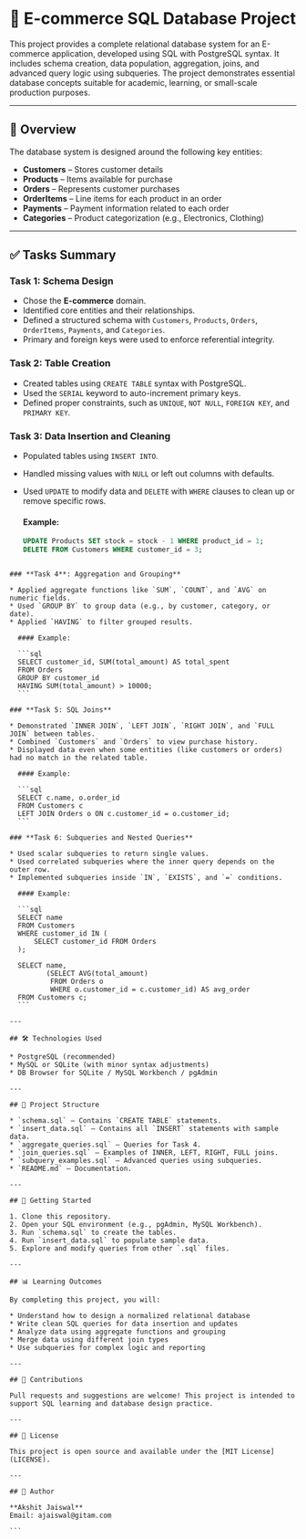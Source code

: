 # 🛒 E-commerce SQL Database Project

This project provides a complete relational database system for an E-commerce application, developed using SQL with PostgreSQL syntax. It includes schema creation, data population, aggregation, joins, and advanced query logic using subqueries. The project demonstrates essential database concepts suitable for academic, learning, or small-scale production purposes.

---

## 📌 Overview

The database system is designed around the following key entities:

- **Customers** – Stores customer details
- **Products** – Items available for purchase
- **Orders** – Represents customer purchases
- **OrderItems** – Line items for each product in an order
- **Payments** – Payment information related to each order
- **Categories** – Product categorization (e.g., Electronics, Clothing)

---

## ✅ Tasks Summary

### **Task 1: Schema Design**
- Chose the **E-commerce** domain.
- Identified core entities and their relationships.
- Defined a structured schema with `Customers`, `Products`, `Orders`, `OrderItems`, `Payments`, and `Categories`.
- Primary and foreign keys were used to enforce referential integrity.

### **Task 2: Table Creation**
- Created tables using `CREATE TABLE` syntax with PostgreSQL.
- Used the `SERIAL` keyword to auto-increment primary keys.
- Defined proper constraints, such as `UNIQUE`, `NOT NULL`, `FOREIGN KEY`, and `PRIMARY KEY`.

### **Task 3: Data Insertion and Cleaning**
- Populated tables using `INSERT INTO`.
- Handled missing values with `NULL` or left out columns with defaults.
- Used `UPDATE` to modify data and `DELETE` with `WHERE` clauses to clean up or remove specific rows.
  
  #### Example:
  ```sql
  UPDATE Products SET stock = stock - 1 WHERE product_id = 1;
  DELETE FROM Customers WHERE customer_id = 3;
````

### **Task 4**: Aggregation and Grouping**

* Applied aggregate functions like `SUM`, `COUNT`, and `AVG` on numeric fields.
* Used `GROUP BY` to group data (e.g., by customer, category, or date).
* Applied `HAVING` to filter grouped results.

  #### Example:

  ```sql
  SELECT customer_id, SUM(total_amount) AS total_spent
  FROM Orders
  GROUP BY customer_id
  HAVING SUM(total_amount) > 10000;
  ```

### **Task 5: SQL Joins**

* Demonstrated `INNER JOIN`, `LEFT JOIN`, `RIGHT JOIN`, and `FULL JOIN` between tables.
* Combined `Customers` and `Orders` to view purchase history.
* Displayed data even when some entities (like customers or orders) had no match in the related table.

  #### Example:

  ```sql
  SELECT c.name, o.order_id
  FROM Customers c
  LEFT JOIN Orders o ON c.customer_id = o.customer_id;
  ```

### **Task 6: Subqueries and Nested Queries**

* Used scalar subqueries to return single values.
* Used correlated subqueries where the inner query depends on the outer row.
* Implemented subqueries inside `IN`, `EXISTS`, and `=` conditions.

  #### Example:

  ```sql
  SELECT name
  FROM Customers
  WHERE customer_id IN (
      SELECT customer_id FROM Orders
  );

  SELECT name,
         (SELECT AVG(total_amount) 
          FROM Orders o 
          WHERE o.customer_id = c.customer_id) AS avg_order
  FROM Customers c;
  ```

---

## 🛠️ Technologies Used

* PostgreSQL (recommended)
* MySQL or SQLite (with minor syntax adjustments)
* DB Browser for SQLite / MySQL Workbench / pgAdmin

---

## 📁 Project Structure

* `schema.sql` – Contains `CREATE TABLE` statements.
* `insert_data.sql` – Contains all `INSERT` statements with sample data.
* `aggregate_queries.sql` – Queries for Task 4.
* `join_queries.sql` – Examples of INNER, LEFT, RIGHT, FULL joins.
* `subquery_examples.sql` – Advanced queries using subqueries.
* `README.md` – Documentation.

---

## 🚀 Getting Started

1. Clone this repository.
2. Open your SQL environment (e.g., pgAdmin, MySQL Workbench).
3. Run `schema.sql` to create the tables.
4. Run `insert_data.sql` to populate sample data.
5. Explore and modify queries from other `.sql` files.

---

## 📊 Learning Outcomes

By completing this project, you will:

* Understand how to design a normalized relational database
* Write clean SQL queries for data insertion and updates
* Analyze data using aggregate functions and grouping
* Merge data using different join types
* Use subqueries for complex logic and reporting

---

## 🤝 Contributions

Pull requests and suggestions are welcome! This project is intended to support SQL learning and database design practice.

---

## 📄 License

This project is open source and available under the [MIT License](LICENSE).

---

## 👤 Author

**Akshit Jaiswal**
Email: ajaiswal@gitam.com

```

